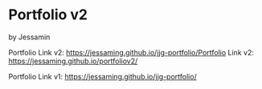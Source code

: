 # Portfolio v2

by Jessamin

Portfolio Link v2: https://jessaming.github.io/jjg-portfolio/Portfolio Link v2: https://jessaming.github.io/portfoliov2/

Portfolio Link v1: https://jessaming.github.io/jjg-portfolio/

